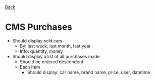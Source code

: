 [Back](../)

# CMS Purchases

- Should display sold cars
  - By: last week, last month, last year
  - Info: quantity, money
- Should display a list of all purchases made
  - Should be ordered descendent
  - Each item
    - Should display: car name, brand name, price, user, datetime
